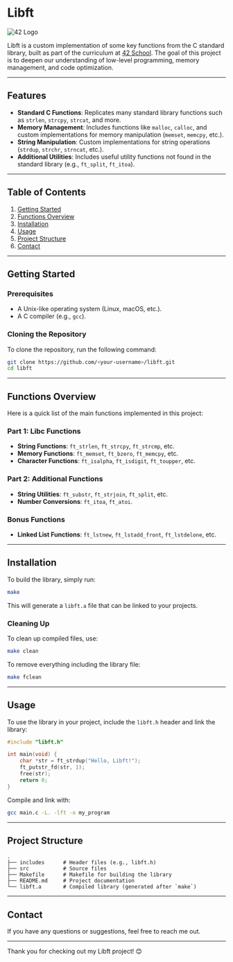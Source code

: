 # Libft

![42 Logo](https://upload.wikimedia.org/wikipedia/commons/thumb/e/e0/42_Logo.svg/1920px-42_Logo.svg.png)

Libft is a custom implementation of some key functions from the C standard library, built as part of the curriculum at [42 School](https://42.fr/). The goal of this project is to deepen our understanding of low-level programming, memory management, and code optimization.

---

## Features

- **Standard C Functions**: Replicates many standard library functions such as `strlen`, `strcpy`, `strcat`, and more.
- **Memory Management**: Includes functions like `malloc`, `calloc`, and custom implementations for memory manipulation (`memset`, `memcpy`, etc.).
- **String Manipulation**: Custom implementations for string operations (`strdup`, `strchr`, `strncat`, etc.).
- **Additional Utilities**: Includes useful utility functions not found in the standard library (e.g., `ft_split`, `ft_itoa`).

---

## Table of Contents

1. [Getting Started](#getting-started)
2. [Functions Overview](#functions-overview)
3. [Installation](#installation)
4. [Usage](#usage)
5. [Project Structure](#project-structure)
6. [Contact](#contact)

---

## Getting Started

### Prerequisites

- A Unix-like operating system (Linux, macOS, etc.).
- A C compiler (e.g., `gcc`).

### Cloning the Repository

To clone the repository, run the following command:

```bash
git clone https://github.com/<your-username>/libft.git
cd libft
```

---

## Functions Overview

Here is a quick list of the main functions implemented in this project:

### Part 1: Libc Functions
- **String Functions**: `ft_strlen`, `ft_strcpy`, `ft_strcmp`, etc.
- **Memory Functions**: `ft_memset`, `ft_bzero`, `ft_memcpy`, etc.
- **Character Functions**: `ft_isalpha`, `ft_isdigit`, `ft_toupper`, etc.

### Part 2: Additional Functions
- **String Utilities**: `ft_substr`, `ft_strjoin`, `ft_split`, etc.
- **Number Conversions**: `ft_itoa`, `ft_atoi`.

### Bonus Functions
- **Linked List Functions**: `ft_lstnew`, `ft_lstadd_front`, `ft_lstdelone`, etc.

---

## Installation

To build the library, simply run:

```bash
make
```

This will generate a `libft.a` file that can be linked to your projects.

### Cleaning Up

To clean up compiled files, use:

```bash
make clean
```

To remove everything including the library file:

```bash
make fclean
```

---

## Usage

To use the library in your project, include the `libft.h` header and link the library:

```c
#include "libft.h"

int main(void) {
    char *str = ft_strdup("Hello, Libft!");
    ft_putstr_fd(str, 1);
    free(str);
    return 0;
}
```

Compile and link with:

```bash
gcc main.c -L. -lft -o my_program
```

---

## Project Structure

```
.
├── includes      # Header files (e.g., libft.h)
├── src           # Source files
├── Makefile      # Makefile for building the library
├── README.md     # Project documentation
└── libft.a       # Compiled library (generated after `make`)
```

---

## Contact

If you have any questions or suggestions, feel free to reach me out.

---

Thank you for checking out my Libft project! 😊
